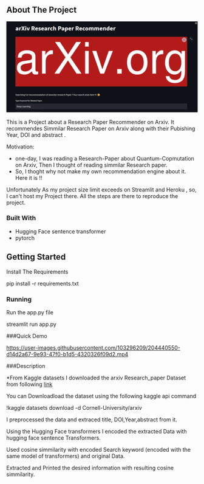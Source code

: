 



<!-- ABOUT THE PROJECT -->
## About The Project
![alt text](https://github.com/Shyam657/Arxiv-recommendation/blob/main/Files/Screenshot.png?raw=true)


This is a Project about a Research Paper Recommender on Arxiv. It recommendes Simmilar Research Paper on Arxiv along with their Pubishing Year, DOI and abstract . 

Motivation:
*  one-day, I was reading a Research-Paper about Quantum-Copmutation on Arxiv, Then I thought of reading simmilar Research paper. 
*  So, I thoght why not make my own recommendation engine about it. Here it is !!

Unfortunately As  my project size  limit exceeds on Streamlit and Heroku , so, I can't host my Project there. All the steps are there to reproduce the project.








### Built With



* Hugging Face sentence transformer
* pytorch




<!-- GETTING STARTED -->
## Getting Started

Install The Requirements 

 pip install -r requirements.txt


### Running

Run the app.py file


streamlit run app.py


###Quick Demo



https://user-images.githubusercontent.com/103296209/204440550-d14d2a67-9e93-47f0-b1d5-4320326f09d2.mp4






###Description

*From Kaggle datasets I downloaded the arxiv Research_paper Dataset from following [link](https://www.kaggle.com/datasets/Cornell-University/arxiv/code)

You can Downloadload the dataset using the following kaggle api command


!kaggle datasets download -d Cornell-University/arxiv


I preprocessed the data and extraced title, DOI,Year,abstract from it.


Using the Hugging Face transformers I encoded the extracted Data with hugging face sentence Transformers.


Used cosine simmilarity with encoded  Search keyword (encoded with the same model of transformers) and original Data.
 
Extracted and Printed the desired information with resulting cosine simmilarity.

